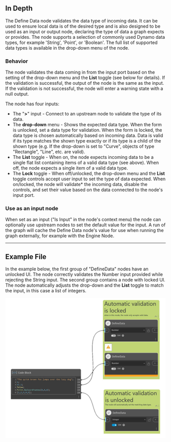 ## In Depth

The Define Data node validates the data type of incoming data. It can be used to ensure local data is of the desired type and is also designed to be used as an input or output node, declaring the type of data a graph expects or provides. The node supports a selection of commonly used Dynamo data types, for example 'String', 'Point', or 'Boolean'. The full list of supported data types is available in the drop-down menu of the node.

### Behavior
The node validates the data coming in from the input port based on the setting of the drop-down menu and the **List** toggle (see below for details). If the validation is successful, the output of the node is the same as the input. If the validation is not successful, the node will enter a warning state with a null output.

The node has four inputs:
- The "**>**" input - Connect to an upstream node to validate the type of its data.
- The **drop-down** menu - Shows the expected data type. When the form is unlocked, set a data type for validation. When the form is locked, the data type is chosen automatically based on incoming data. Data is valid if its type matches the shown type exactly or if its type is a child of the shown type (e.g. If the drop-down is set to "Curve", objects of type "Rectangle", "Line", etc. are valid).
- The **List** toggle - When on, the node expects incoming data to be a single flat list containing items of a valid data type (see above). When off, the node expects a single item of a valid data type.
- The **Lock** toggle - When off/unlocked, the drop-down menu and the **List** toggle controls accept user input to set the type of data expected. When on/locked, the node will validate* the incoming data, disable the controls, and set their value based on the data connected to the node's input port.

### Use as an input node
When set as an input ("Is Input" in the node's context menu) the node can optionally use upstream nodes to set the default value for the input. A run of the graph will cache the Define Data node's value for use when running the graph externally, for example with the Engine Node.

---

## Example File
In the example below, the first group of "DefineData" nodes have an unlocked UI. The node correctly validates the Number input provided while rejecting the String input. The second group contains a node with locked UI. The node automatically adjusts the drop-down and the **List** toggle to match the input, in this case a list of integers.

![Define_Data](./CoreNodeModels.DefineData_img.jpg)
    